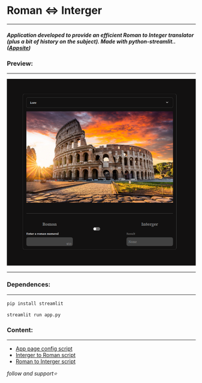 # Roman <=> Interger
---
##### *Application developed to provide an efficient Roman to Integer translator (plus a bit of history on the subject). Made with python-streamlit.*. ([Appsite]())

### Preview:
---
![img](img/capt.png)

---
### Dependences:
---
```
pip install streamlit
```
```
streamlit run app.py
```
### Content:
---
- [App page config script](app.py)
- [Interger to Roman script](IntergerToRoman.py)
- [Roman to Interger script](RomanToInterger.py)

*follow and support⭐️*